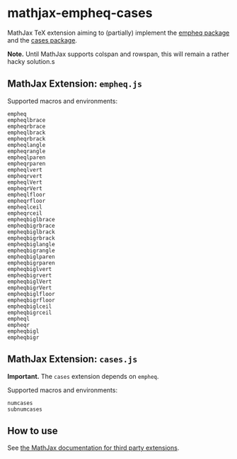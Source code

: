# mathjax-empheq-cases

MathJax TeX extension aiming to (partially) implement the [empheq package](https://ctan.org/pkg/cases) and the [cases package](https://ctan.org/pkg/empheq).

**Note.** Until MathJax supports colspan and rowspan, this will remain a rather hacky solution.s

## MathJax Extension: `empheq.js`

Supported macros and environments:

```
empheq
empheqlbrace
empheqrbrace
empheqlbrack
empheqrbrack
empheqlangle
empheqrangle
empheqlparen
empheqrparen
empheqlvert
empheqrvert
empheqlVert
empheqrVert
empheqlfloor
empheqrfloor
empheqlceil
empheqrceil
empheqbiglbrace
empheqbigrbrace
empheqbiglbrack
empheqbigrbrack
empheqbiglangle
empheqbigrangle
empheqbiglparen
empheqbigrparen
empheqbiglvert
empheqbigrvert
empheqbiglVert
empheqbigrVert
empheqbiglfloor
empheqbigrfloor
empheqbiglceil
empheqbigrceil
empheql
empheqr
empheqbigl
empheqbigr
```

## MathJax Extension: `cases.js`

**Important.** The `cases` extension depends on `empheq`.

Supported macros and environments:

```
numcases
subnumcases
````


## How to use

See [the MathJax documentation for third party extensions](https://docs.mathjax.org/en/latest/options/ThirdParty.html).
